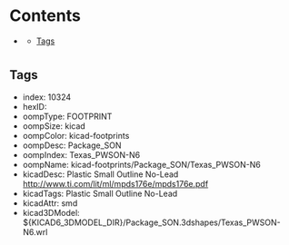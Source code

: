 



Contents
========

* [](#)
	* [Tags](#tags)

# 

## Tags

- index: 10324
- hexID: 
- oompType: FOOTPRINT
- oompSize: kicad
- oompColor: kicad-footprints
- oompDesc: Package_SON
- oompIndex: Texas_PWSON-N6
- oompName: kicad-footprints/Package_SON/Texas_PWSON-N6
- kicadDesc: Plastic Small Outline No-Lead http://www.ti.com/lit/ml/mpds176e/mpds176e.pdf
- kicadTags: Plastic Small Outline No-Lead
- kicadAttr: smd
- kicad3DModel: ${KICAD6_3DMODEL_DIR}/Package_SON.3dshapes/Texas_PWSON-N6.wrl
